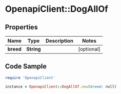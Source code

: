 # OpenapiClient::DogAllOf

## Properties

Name | Type | Description | Notes
------------ | ------------- | ------------- | -------------
**breed** | **String** |  | [optional] 

## Code Sample

```ruby
require 'OpenapiClient'

instance = OpenapiClient::DogAllOf.new(breed: null)
```



